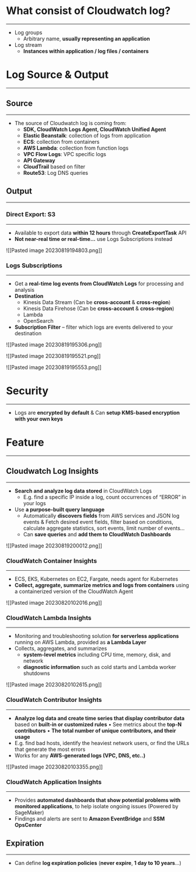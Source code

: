 # What consist of Cloudwatch log?
---

* Log groups
	* Arbitrary name, **usually representing an application**
* Log stream
	* **Instances within application / log files / containers**

# Log Source & Output
---

## Source
---

* The source of Cloudwatch log is coming from:
	* **SDK, CloudWatch Logs Agent, CloudWatch Unified Agent** 
	* **Elastic Beanstalk**: collection of logs from application 
	* **ECS**: collection from containers 
	* **AWS Lambda**: collection from function logs 
	* **VPC Flow Logs**: VPC specific logs 
	* **API Gateway** 
	* **CloudTrail** based on filter 
	* **Route53**: Log DNS queries

## Output
---

### Direct Export: S3
---

* Available to export data **within 12 hours** through **CreateExportTask** API
* **Not near-real time or real-time…** use Logs Subscriptions instead

![[Pasted image 20230819194803.png]]

### Logs Subscriptions
---

* Get a **real-time log events from CloudWatch Logs** for processing and analysis
* **Destination**
	* Kinesis Data Stream (Can be **cross-account** & **cross-region**)
	* Kinesis Data Firehose (Can be **cross-account** & **cross-region**)
	* Lambda
	* OpenSearch
* **Subscription Filter** – filter which logs are events delivered to your destination

![[Pasted image 20230819195306.png]]

![[Pasted image 20230819195521.png]]

![[Pasted image 20230819195553.png]]

# Security
---

* Logs are **encrypted by default** & Can **setup KMS-based encryption with your own keys**

# Feature
---

## Cloudwatch Log Insights
---

* **Search and analyze log data stored** in CloudWatch Logs
	* E.g. find a specific IP inside a log, count occurrences of “ERROR” in your logs
* Use **a purpose-built query language**
	* Automatically **discovers fields** from AWS services and JSON log events & Fetch desired event fields, filter based on conditions, calculate aggregate statistics, sort events, limit number of events…
	* Can **save queries** and **add them to CloudWatch Dashboards**

![[Pasted image 20230819200012.png]]

### CloudWatch Container Insights
---

* ECS, EKS, Kubernetes on EC2, Fargate, needs agent for Kubernetes
* **Collect, aggregate, summarize metrics and logs from containers** using a containerized version of the CloudWatch Agent

![[Pasted image 20230820102016.png]]

### CloudWatch Lambda Insights
---

* Monitoring and troubleshooting solution **for serverless applications** running on AWS Lambda, provided as **a Lambda Layer**
* Collects, aggregates, and summarizes
	* **system-level metrics** including CPU time, memory, disk, and network
	* **diagnostic information** such as cold starts and Lambda worker shutdowns

![[Pasted image 20230820102615.png]]

### CloudWatch Contributor Insights
---

* **Analyze log data and create time series that display contributor data** based on **built-in or customized rules**
	• See metrics about the **top-N contributors**
	• **The total number of unique contributors, and their usage**
* E.g. find bad hosts, identify the heaviest network users, or find the URLs that generate the most errors
* Works for any **AWS-generated logs (VPC, DNS, etc..)**

![[Pasted image 20230820103355.png]]

### CloudWatch Application Insights
---

* Provides **automated dashboards that show potential problems with monitored applications**, to help isolate ongoing issues (Powered by SageMaker)
* Findings and alerts are sent to **Amazon EventBridge** and **SSM OpsCenter**
## Expiration
---

* Can define **log expiration policies** (**never expire**, **1 day to 10 years**…)